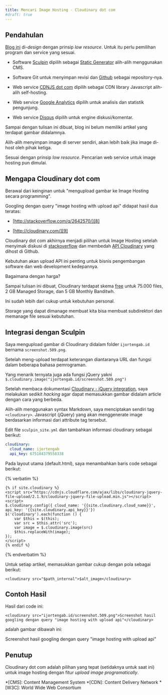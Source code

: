 ```yaml
---
title: Mencari Image Hosting - Cloudinary dot com
#draft: true
---
```


## Pendahulan

[Blog ini][1] di-*design* dengan prinsip *low resource*. Untuk itu perlu pemilihan program dan service yang sesuai.

 - Software [Sculpin][2] dipilih sebagai [Static Generator][3] alih-alih menggunakan CMS. 
 
 - Software Git untuk menyimpan revisi dan [Github][4] sebagai repository-nya.

 - Web service [CDNJS dot com][5] dipilih sebagai CDN library Javascript alih-alih self-hosting.

 - Web service [Google Analytics][6] dipilih untuk analisis dan statistik pengunjung.
 
 - Web service [Disqus][7] dipilih untuk engine diskusi/komentar.

Sampai dengan tulisan ini dibuat, blog ini belum memiliki artikel yang terdapat gambar didalamnya. 

Alih-alih menyimpan image di server sendiri, akan lebih baik jika image di-host oleh pihak ketiga. 

Sesuai dengan prinsip *low resource*. Pencarian web service untuk image hosting pun dimulai.

## Mengapa Cloudinary dot com

Berawal dari keinginan untuk "mengupload gambar ke Image Hosting secara programming". 

Googling dengan query "image hosting with upload api" didapat hasil dua teratas:

 - [http://stackoverflow.com/q/2642570/][8]

 - [http://cloudinary.com/][9]
 
Cloudinary dot com akhirnya menjadi pilihan untuk Image Hosting setelah menyimak diskusi di [stackoverflow][8] dan membedah [API Cloudinary][10] yang dihost di Github.

Kebutuhan akan upload API ini penting untuk bisnis pengembangan software dan web development kedepannya.

Bagaimana dengan harga?

Sampai tulisan ini dibuat, Cloudinary terdapat skema [free][11] untuk 75.000 files, 2 GB Managed Storage, dan 5 GB Monthly Banditwh.

Ini sudah lebih dari cukup untuk kebutuhan personal.

Storage yang dapat dimanage membuat kita bisa membuat subdirektori dan memanage file sesuai kebutuhan.

## Integrasi dengan Sculpin

Saya mengupload gambar di Cloudinary didalam folder `ijortengab.id` bernama `screenshot.509.png`. 

Setelah meng-upload terdapat keterangan diantaranya URL dan fungsi dalam beberapa bahasa pemrograman.

Yang menarik ternyata juga ada fungsi jQuery yakni `$.cloudinary.image("ijortengab.id/screenshot.509.png")`

Setelah membaca dokumentasi [Cloudinary - jQuery integration][12], saya melakukan sedikit *hacking* agar dapat memasukkan gambar didalam article dengan cara yang berbeda.

Alih-alih menggunakan syntax Markdown, saya menciptakan sendiri tag `<cloudinary>`. Javascript (jQuery) yang akan menggenerate image berdasarkan informasi dari attribute tag tersebut.

Edit file `sculpin_site.yml` dan tambahkan informasi cloudinary sebagai berikut:

```yml
cloudinary:
  cloud_name: ijortengab
  api_key: 675184379558338
```

Pada layout utama (default.html), saya menambahkan baris code sebagai berikut:

{% verbatim %}
```twig
{% if site.cloudinary %}
<script src="https://cdnjs.cloudflare.com/ajax/libs/cloudinary-jquery-file-upload/2.1.9/cloudinary-jquery-file-upload.min.js"></script>
<script>
$.cloudinary.config({ cloud_name: '{{site.cloudinary.cloud_name}}', api_key: '{{site.cloudinary.api_key}}'})
$('cloudinary').each(function () {
    var $this = $(this);
    var src = $this.attr('src');
    var image = $.cloudinary.image(src)
    $this.replaceWith(image);
});
</script>
{% endif %}
```
{% endverbatim %}

Untuk setiap artikel, memasukkan gambar cukup dengan pola sebagai berikut:

```
<cloudinary src="$path_internal">$alt_image</cloudinary>
```

## Contoh Hasil

Hasil dari code ini:

```
<cloudinary src="ijortengab.id/screenshot.509.png">Screenshot hasil googling dengan query "image hosting with upload api"</cloudinary>
```

adalah gambar dibawah ini: 

<cloudinary src="ijortengab.id/screenshot.509.png">Screenshot hasil googling dengan query "image hosting with upload api"</cloudinary>

## Penutup

Cloudinary dot com adalah pilihan yang tepat (setidaknya untuk saat ini) untuk image hosting dengan fitur *upload image programatically*.

[1]: http://ijortengab.id/
[2]: https://sculpin.io/
[3]: http://www.staticgen.com/
[4]: https://github.com/ijortengab/ijortengab.id/
[5]: https://cdnjs.com/
[6]: https://www.google.com/analytics/
[7]: https://disqus.com/
[8]: http://stackoverflow.com/q/2642570/
[9]: https://cloudinary.com/
[10]: https://github.com/cloudinary/
[11]: http://cloudinary.com/pricing
[12]: http://cloudinary.com/documentation/jquery_integration

*[CMS]: Content Management System
*[CDN]: Content Delivery Network
*[W3C]:  World Wide Web Consortium
